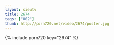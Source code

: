 ```yaml
--- 
layout: sieutv
title: 2674
tags: ["002"]
thumb: http://porn720.net/video/2674/poster.jpg
---
```

{% include porn720 key="2674" %} 
